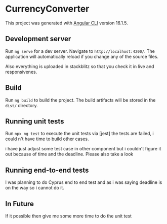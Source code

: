 # CurrencyConverter 

This project was generated with [Angular CLI](https://github.com/angular/angular-cli) version 16.1.5.

## Development server

Run `ng serve` for a dev server. Navigate to `http://localhost:4200/`. The application will automatically reload if you change any of the source files.

Also everything is uploaded in stackblitz so that you check it in live and responsivenes. 


## Build

Run `ng build` to build the project. The build artifacts will be stored in the `dist/` directory.

## Running unit tests

Run `npx ng test` to execute the unit tests via [jest] the tests are failed, i could n't have time to build other cases.

i have just adjust some test case in other component but i couldn't figure it out because of time and the deadline. Please also take a look

## Running end-to-end tests

I was planning to do Cyprus end to end test and as i was saying deadline is on the way so i cannot do it.

## In Future

If it possible then give me some more time to do the unit test 


